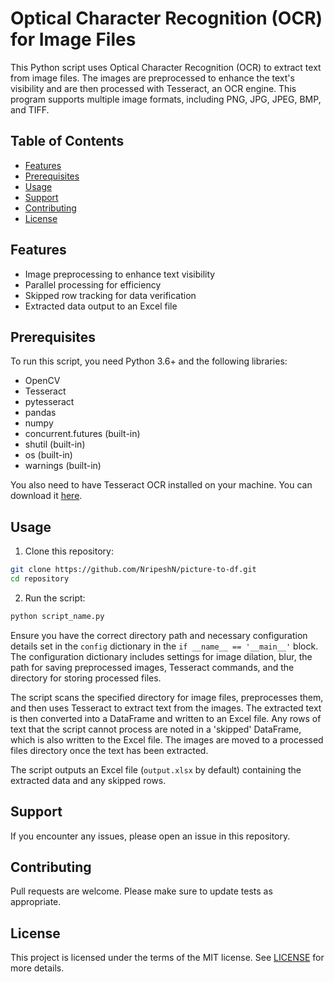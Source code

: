 # Optical Character Recognition (OCR) for Image Files

This Python script uses Optical Character Recognition (OCR) to extract text from image files. The images are preprocessed to enhance the text's visibility and are then processed with Tesseract, an OCR engine. This program supports multiple image formats, including PNG, JPG, JPEG, BMP, and TIFF.

## Table of Contents

- [Features](#features)
- [Prerequisites](#prerequisites)
- [Usage](#usage)
- [Support](#support)
- [Contributing](#contributing)
- [License](#license)

## Features

- Image preprocessing to enhance text visibility
- Parallel processing for efficiency
- Skipped row tracking for data verification
- Extracted data output to an Excel file

## Prerequisites

To run this script, you need Python 3.6+ and the following libraries:

- OpenCV
- Tesseract
- pytesseract
- pandas
- numpy
- concurrent.futures (built-in)
- shutil (built-in)
- os (built-in)
- warnings (built-in)

You also need to have Tesseract OCR installed on your machine. You can download it [here](https://github.com/UB-Mannheim/tesseract/wiki).

## Usage

1. Clone this repository:

```bash
git clone https://github.com/NripeshN/picture-to-df.git
cd repository
```

2. Run the script:

```bash
python script_name.py
```

Ensure you have the correct directory path and necessary configuration details set in the `config` dictionary in the `if __name__ == '__main__'` block. The configuration dictionary includes settings for image dilation, blur, the path for saving preprocessed images, Tesseract commands, and the directory for storing processed files.

The script scans the specified directory for image files, preprocesses them, and then uses Tesseract to extract text from the images. The extracted text is then converted into a DataFrame and written to an Excel file. Any rows of text that the script cannot process are noted in a 'skipped' DataFrame, which is also written to the Excel file. The images are moved to a processed files directory once the text has been extracted.

The script outputs an Excel file (`output.xlsx` by default) containing the extracted data and any skipped rows.

## Support

If you encounter any issues, please open an issue in this repository.

## Contributing

Pull requests are welcome. Please make sure to update tests as appropriate.

## License

This project is licensed under the terms of the MIT license. See [LICENSE](LICENSE) for more details.
